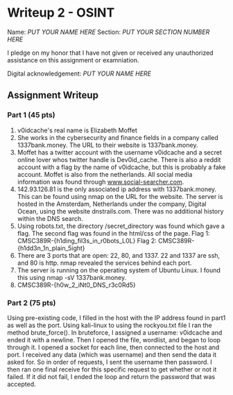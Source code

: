 # Writeup 2 - OSINT

Name: *PUT YOUR NAME HERE*
Section: *PUT YOUR SECTION NUMBER HERE*

I pledge on my honor that I have not given or received any unauthorized assistance on this assignment or examniation.

Digital acknowledgement: *PUT YOUR NAME HERE*

## Assignment Writeup

### Part 1 (45 pts)

1. v0idcache's real name is Elizabeth Moffet
2. She works in the cybersecurity and finance fields in a company called 1337bank.money. The URL to their website is 1337bank.money. 
3. Moffet has a twitter account with the username v0idcache and a secret online lover whos twitter handle is Dev0id_cache. There is also a reddit account with a flag by the name of v0idcache, but this is probably a fake account. Moffet is also from the netherlands. All social media information was found through www.social-searcher.com. 
4. 142.93.126.81 is the only associated ip address with 1337bank.money. This can be found using nmap on the URL for the website. The server is hosted in the Amsterdam, Netherlands under the company, Digital Ocean, using the website dnstrails.com. There was no additional history within the DNS search. 
5. Using robots.txt, the directory /secret_directory was found which gave a flag. The second flag was found in the html/css of the page. 
        Flag 1: CMSC389R-{h1ding_fil3s_in_r0bots_L0L}
        Flag 2: CMSC389R-{h1dd3n_1n_plain_5ight}
6. There are 3 ports that are open: 22, 80, and 1337. 22 and 1337 are ssh, and 80 is http. nmap revealed the services behind each port. 
7. The server is running on the operating system of Ubuntu Linux. I found this using nmap -sV 1337bank.money.
8. CMSC389R-{h0w_2_iNt0_DNS_r3c0Rd5}
    


### Part 2 (75 pts)

Using pre-existing code, I filled in the host with the IP address found in part1 as well as the port. Using kali-linux to using the rockyou.txt file I ran the method brute_force(). In bruteforce, I assigned a username: v0idcache and ended it with a newline. Then I opened the file, wordlist, and began to loop through it. I opened a socket for each line, then connected to the host and port. I received any data (which was username) and then send the data it asked for. So in order of requests, I sent the username then password. I then ran one final receive for this specific request to get whether or not it failed. If it did not fail, I ended the loop and return the password that was accepted.

